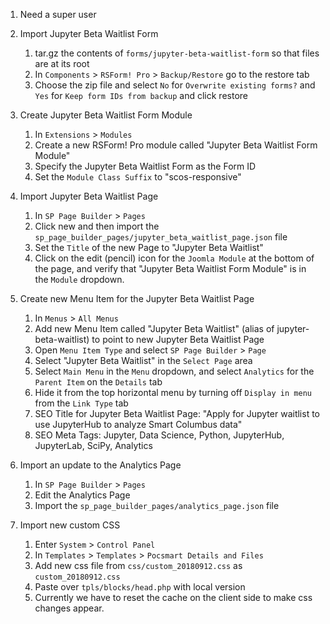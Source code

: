 1. Need a super user
2. Import Jupyter Beta Waitlist Form
    1. tar.gz the contents of `forms/jupyter-beta-waitlist-form` so that files are at its root
    2. In `Components` > `RSForm! Pro` > `Backup/Restore` go to the restore tab
    3. Choose the zip file and select `No` for `Overwrite existing forms?` and `Yes` for `Keep form IDs from backup` and click restore

3. Create Jupyter Beta Waitlist Form Module
    1. In `Extensions` > `Modules`
    2. Create a new RSForm! Pro module called "Jupyter Beta Waitlist Form Module"
    3. Specify the Jupyter Beta Waitlist Form as the Form ID
    4. Set the `Module Class Suffix` to "scos-responsive"

4. Import Jupyter Beta Waitlist Page
    1. In `SP Page Builder` > `Pages`
    2. Click new and then import the `sp_page_builder_pages/jupyter_beta_waitlist_page.json` file
    3. Set the `Title` of the new Page to "Jupyter Beta Waitlist"
    4. Click on the edit (pencil) icon for the `Joomla Module` at the bottom of the page, and verify that "Jupyter Beta Waitlist Form Module" is in the `Module` dropdown.

5. Create new Menu Item for the Jupyter Beta Waitlist Page
    1. In `Menus` > `All Menus`
    2. Add new Menu Item called "Jupyter Beta Waitlist" (alias of jupyter-beta-waitlist) to point to new Jupyter Beta Waitlist Page
    3. Open `Menu Item Type` and select `SP Page Builder` > `Page`
    4. Select "Jupyter Beta Waitlist" in the `Select Page` area
    5. Select `Main Menu` in the `Menu` dropdown, and select `Analytics` for the `Parent Item` on the `Details` tab
    6. Hide it from the top horizontal menu by turning off `Display in menu` from the `Link Type` tab
    7. SEO Title for Jupyter Beta Waitlist Page: "Apply for Jupyter waitlist to use JupyterHub to analyze Smart Columbus data"
    8. SEO Meta Tags: Jupyter, Data Science, Python, JupyterHub, JupyterLab, SciPy, Analytics

6. Import an update to the Analytics Page
    1. In `SP Page Builder` > `Pages`
    2. Edit the Analytics Page
    3. Import the `sp_page_builder_pages/analytics_page.json` file

7. Import new custom CSS
    1. Enter `System` > `Control Panel`
    2. In `Templates` > `Templates` > `Pocsmart Details and Files`
    3. Add new css file from `css/custom_20180912.css` as `custom_20180912.css`
    4. Paste over `tpls/blocks/head.php` with local version
    5. Currently we have to reset the cache on the client side to make css changes appear.